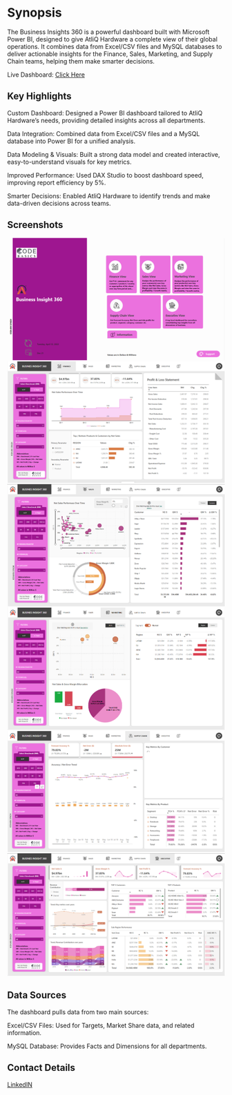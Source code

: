 # Synopsis

The Business Insights 360 is a powerful dashboard built with Microsoft Power BI, designed to give AtliQ Hardware a complete view of their global operations. It combines data from Excel/CSV files and MySQL databases to deliver actionable insights for the Finance, Sales, Marketing, and Supply Chain teams, helping them make smarter decisions.

Live Dashboard: [Click Here](https://app.powerbi.com/view?r=eyJrIjoiMGY5YjJhYTAtNzY0MS00YzY3LTg0YjEtNjNkMWJkYjU1NTQ5IiwidCI6ImM2ZTU0OWIzLTVmNDUtNDAzMi1hYWU5LWQ0MjQ0ZGM1YjJjNCJ9)

## Key Highlights

Custom Dashboard: Designed a Power BI dashboard tailored to AtliQ Hardware’s needs, providing detailed insights across all departments.

Data Integration: Combined data from Excel/CSV files and a MySQL database into Power BI for a unified analysis.

Data Modeling & Visuals: Built a strong data model and created interactive, easy-to-understand visuals for key metrics.

Improved Performance: Used DAX Studio to boost dashboard speed, improving report efficiency by 5%.

Smarter Decisions: Enabled AtliQ Hardware to identify trends and make data-driven decisions across teams.

## Screenshots

![image Alt](https://github.com/KishanStark789/BI_360_REVAMPED/blob/d1eeb66fdc1f18d71207bebd25da18a40e11c805/Home.png)
![image Alt](https://github.com/KishanStark789/BI_360_REVAMPED/blob/d1eeb66fdc1f18d71207bebd25da18a40e11c805/Finance%20View.png)
![image Alt](https://github.com/KishanStark789/BI_360_REVAMPED/blob/d1eeb66fdc1f18d71207bebd25da18a40e11c805/Sales%20View.png)
![image Alt](https://github.com/KishanStark789/BI_360_REVAMPED/blob/d1eeb66fdc1f18d71207bebd25da18a40e11c805/Marketing%20View.png)
![image Alt](https://github.com/KishanStark789/BI_360_REVAMPED/blob/d1eeb66fdc1f18d71207bebd25da18a40e11c805/Supply%20Chain%20View.png)
![image Alt](https://github.com/KishanStark789/BI_360_REVAMPED/blob/d1eeb66fdc1f18d71207bebd25da18a40e11c805/Executive%20view.png)

## Data Sources

The dashboard pulls data from two main sources:

Excel/CSV Files: Used for Targets, Market Share data, and related information.

MySQL Database: Provides Facts and Dimensions for all departments.

## Contact Details

[LinkedIN](https://www.linkedin.com/in/kishan-singh-131506215/)
